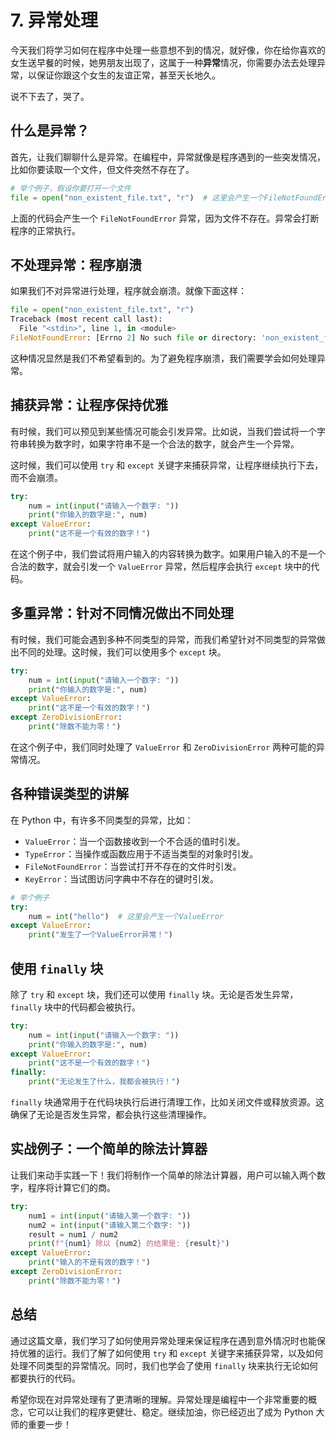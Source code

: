 # 7. 异常处理

今天我们将学习如何在程序中处理一些意想不到的情况，就好像，你在给你喜欢的女生送早餐的时候，她男朋友出现了，这属于一种**异常**情况，你需要办法去处理异常，以保证你跟这个女生的友谊正常，甚至天长地久。

说不下去了，哭了。

## 什么是异常？

首先，让我们聊聊什么是异常。在编程中，异常就像是程序遇到的一些突发情况，比如你要读取一个文件，但文件突然不存在了。

```python
# 举个例子，假设你要打开一个文件
file = open("non_existent_file.txt", "r")  # 这里会产生一个FileNotFoundError异常
```

上面的代码会产生一个 `FileNotFoundError` 异常，因为文件不存在。异常会打断程序的正常执行。

## 不处理异常：程序崩溃

如果我们不对异常进行处理，程序就会崩溃。就像下面这样：

```python
file = open("non_existent_file.txt", "r")
Traceback (most recent call last):
  File "<stdin>", line 1, in <module>
FileNotFoundError: [Errno 2] No such file or directory: 'non_existent_file.txt'
```

这种情况显然是我们不希望看到的。为了避免程序崩溃，我们需要学会如何处理异常。

## 捕获异常：让程序保持优雅

有时候，我们可以预见到某些情况可能会引发异常。比如说，当我们尝试将一个字符串转换为数字时，如果字符串不是一个合法的数字，就会产生一个异常。

这时候，我们可以使用 `try` 和 `except` 关键字来捕获异常，让程序继续执行下去，而不会崩溃。

```python
try:
    num = int(input("请输入一个数字: "))
    print("你输入的数字是:", num)
except ValueError:
    print("这不是一个有效的数字！")
```

在这个例子中，我们尝试将用户输入的内容转换为数字。如果用户输入的不是一个合法的数字，就会引发一个 `ValueError` 异常，然后程序会执行 `except` 块中的代码。

## 多重异常：针对不同情况做出不同处理

有时候，我们可能会遇到多种不同类型的异常，而我们希望针对不同类型的异常做出不同的处理。这时候，我们可以使用多个 `except` 块。

```python
try:
    num = int(input("请输入一个数字: "))
    print("你输入的数字是:", num)
except ValueError:
    print("这不是一个有效的数字！")
except ZeroDivisionError:
    print("除数不能为零！")
```

在这个例子中，我们同时处理了 `ValueError` 和 `ZeroDivisionError` 两种可能的异常情况。

## 各种错误类型的讲解

在 Python 中，有许多不同类型的异常，比如：

- `ValueError`：当一个函数接收到一个不合适的值时引发。
- `TypeError`：当操作或函数应用于不适当类型的对象时引发。
- `FileNotFoundError`：当尝试打开不存在的文件时引发。
- `KeyError`：当试图访问字典中不存在的键时引发。

```python
# 举个例子
try:
    num = int("hello")  # 这里会产生一个ValueError
except ValueError:
    print("发生了一个ValueError异常！")
```

## 使用 `finally` 块

除了 `try` 和 `except` 块，我们还可以使用 `finally` 块。无论是否发生异常，`finally` 块中的代码都会被执行。

```python
try:
    num = int(input("请输入一个数字: "))
    print("你输入的数字是:", num)
except ValueError:
    print("这不是一个有效的数字！")
finally:
    print("无论发生了什么，我都会被执行！")
```

`finally` 块通常用于在代码块执行后进行清理工作，比如关闭文件或释放资源。这确保了无论是否发生异常，都会执行这些清理操作。

## 实战例子：一个简单的除法计算器

让我们来动手实践一下！我们将制作一个简单的除法计算器，用户可以输入两个数字，程序将计算它们的商。

```python
try:
    num1 = int(input("请输入第一个数字: "))
    num2 = int(input("请输入第二个数字: "))
    result = num1 / num2
    print(f"{num1} 除以 {num2} 的结果是: {result}")
except ValueError:
    print("输入的不是有效的数字！")
except ZeroDivisionError:
    print("除数不能为零！")
```

## 总结

通过这篇文章，我们学习了如何使用异常处理来保证程序在遇到意外情况时也能保持优雅的运行。我们了解了如何使用 `try` 和 `except` 关键字来捕获异常，以及如何处理不同类型的异常情况。同时，我们也学会了使用 `finally` 块来执行无论如何都要执行的代码。

希望你现在对异常处理有了更清晰的理解。异常处理是编程中一个非常重要的概念，它可以让我们的程序更健壮、稳定。继续加油，你已经迈出了成为 Python 大师的重要一步！
